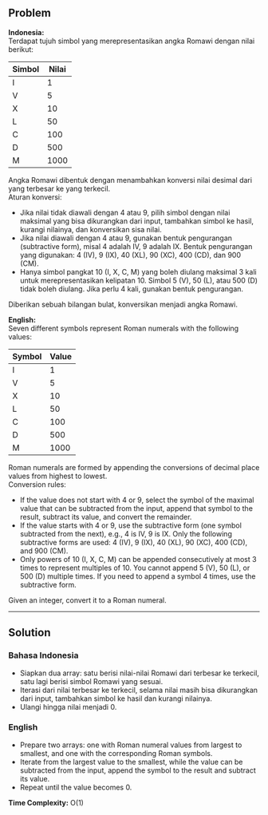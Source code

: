 ## Problem

**Indonesia:**  
Terdapat tujuh simbol yang merepresentasikan angka Romawi dengan nilai berikut:

| Simbol | Nilai  |
|--------|--------|
| I      | 1      |
| V      | 5      |
| X      | 10     |
| L      | 50     |
| C      | 100    |
| D      | 500    |
| M      | 1000   |

Angka Romawi dibentuk dengan menambahkan konversi nilai desimal dari yang terbesar ke yang terkecil.  
Aturan konversi:
- Jika nilai tidak diawali dengan 4 atau 9, pilih simbol dengan nilai maksimal yang bisa dikurangkan dari input, tambahkan simbol ke hasil, kurangi nilainya, dan konversikan sisa nilai.
- Jika nilai diawali dengan 4 atau 9, gunakan bentuk pengurangan (subtractive form), misal 4 adalah IV, 9 adalah IX. Bentuk pengurangan yang digunakan: 4 (IV), 9 (IX), 40 (XL), 90 (XC), 400 (CD), dan 900 (CM).
- Hanya simbol pangkat 10 (I, X, C, M) yang boleh diulang maksimal 3 kali untuk merepresentasikan kelipatan 10. Simbol 5 (V), 50 (L), atau 500 (D) tidak boleh diulang. Jika perlu 4 kali, gunakan bentuk pengurangan.

Diberikan sebuah bilangan bulat, konversikan menjadi angka Romawi.

**English:**  
Seven different symbols represent Roman numerals with the following values:

| Symbol | Value  |
|--------|--------|
| I      | 1      |
| V      | 5      |
| X      | 10     |
| L      | 50     |
| C      | 100    |
| D      | 500    |
| M      | 1000   |

Roman numerals are formed by appending the conversions of decimal place values from highest to lowest.  
Conversion rules:
- If the value does not start with 4 or 9, select the symbol of the maximal value that can be subtracted from the input, append that symbol to the result, subtract its value, and convert the remainder.
- If the value starts with 4 or 9, use the subtractive form (one symbol subtracted from the next), e.g., 4 is IV, 9 is IX. Only the following subtractive forms are used: 4 (IV), 9 (IX), 40 (XL), 90 (XC), 400 (CD), and 900 (CM).
- Only powers of 10 (I, X, C, M) can be appended consecutively at most 3 times to represent multiples of 10. You cannot append 5 (V), 50 (L), or 500 (D) multiple times. If you need to append a symbol 4 times, use the subtractive form.

Given an integer, convert it to a Roman numeral.

---

## Solution

### Bahasa Indonesia

- Siapkan dua array: satu berisi nilai-nilai Romawi dari terbesar ke terkecil, satu lagi berisi simbol Romawi yang sesuai.
- Iterasi dari nilai terbesar ke terkecil, selama nilai masih bisa dikurangkan dari input, tambahkan simbol ke hasil dan kurangi nilainya.
- Ulangi hingga nilai menjadi 0.

### English

- Prepare two arrays: one with Roman numeral values from largest to smallest, and one with the corresponding Roman symbols.
- Iterate from the largest value to the smallest, while the value can be subtracted from the input, append the symbol to the result and subtract its value.
- Repeat until the value becomes 0.

**Time Complexity:** O(1)